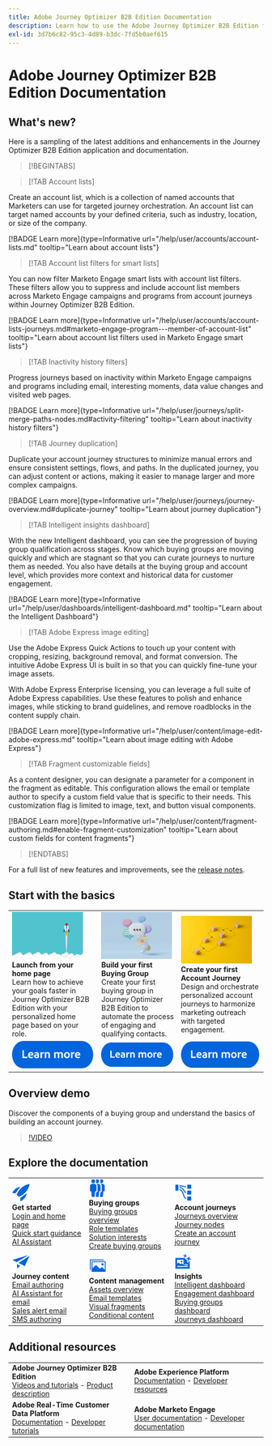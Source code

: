```yaml
---
title: Adobe Journey Optimizer B2B Edition Documentation
description: Learn how to use the Adobe Journey Optimizer B2B Edition features for orchestrating account and buying group journeys using built-in generative AI and industry-leading automation.
exl-id: 3d7b6c82-95c3-4d89-b3dc-7fd5b0aef615
---
```

# Adobe Journey Optimizer B2B Edition Documentation

## What's new?

Here is a sampling of the latest additions and enhancements in the Journey Optimizer B2B Edition application and documentation. 

>[!BEGINTABS]

>[!TAB Account lists]

Create an account list, which is a collection of named accounts that Marketers can use for targeted journey orchestration. An account list can target named accounts by your defined criteria, such as industry, location, or size of the company. 

[!BADGE Learn more]{type=Informative url="/help/user/accounts/account-lists.md" tooltip="Learn about account lists"}

>[!TAB Account list filters for smart lists]

You can now filter Marketo Engage smart lists with account list filters. These filters allow you to suppress and include account list members across Marketo Engage campaigns and programs from account journeys within Journey Optimizer B2B Edition.

[!BADGE Learn more]{type=Informative url="/help/user/accounts/account-lists-journeys.md#marketo-engage-program---member-of-account-list" tooltip="Learn about account list filters used in Marketo Engage smart lists"}

>[!TAB Inactivity history filters]

Progress journeys based on inactivity within Marketo Engage campaigns and programs including email, interesting moments, data value changes and visited web pages.

[!BADGE Learn more]{type=Informative url="/help/user/journeys/split-merge-paths-nodes.md#activity-filtering" tooltip="Learn about inactivity history filters"}

>[!TAB Journey duplication]

Duplicate your account journey structures to minimize manual errors and ensure consistent settings, flows, and paths. In the duplicated journey, you can adjust content or actions, making it easier to manage larger and more complex campaigns​.

[!BADGE Learn more]{type=Informative url="/help/user/journeys/journey-overview.md#duplicate-journey" tooltip="Learn about journey duplication"}

>[!TAB Intelligent insights dashboard]

With the new Intelligent dashboard, you can see the progression of buying group qualification across stages. Know which buying groups are moving quickly and which are stagnant so that you can curate journeys to nurture them as needed. You also have details at the buying group and account level, which provides more context and historical data for customer engagement.

[!BADGE Learn more]{type=Informative url="/help/user/dashboards/intelligent-dashboard.md" tooltip="Learn about the Intelligent Dashboard"}

>[!TAB Adobe Express image editing]

Use the Adobe Express Quick Actions to touch up your content with cropping, resizing, background removal, and format conversion. The intuitive Adobe Express UI is built in so that you can quickly fine-tune your image assets.

With Adobe Express Enterprise licensing, you can leverage a full suite of Adobe Express capabilities. Use these features to polish and enhance images, while sticking to brand guidelines, and remove roadblocks in the content supply chain.

[!BADGE Learn more]{type=Informative url="/help/user/content/image-edit-adobe-express.md" tooltip="Learn about image editing with Adobe Express"}

>[!TAB Fragment customizable fields]

As a content designer, you can designate a parameter for a component in the fragment as editable. This configuration allows the email or template author to specify a custom field value that is specific to their needs. This customization flag is limited to image, text, and button visual components.

[!BADGE Learn more]{type=Informative url="/help/user/content/fragment-authoring.md#enable-fragment-customization" tooltip="Learn about custom fields for content fragments"}

>[!ENDTABS]

For a full list of new features and improvements, see the [release notes](../user/release-notes/release-notes.md). <!-- Stay up-to-date with the latest changes in our documentation by visiting the [documentation updates page](using/rn/documentation-updates.md).-->

## Start with the basics

<table style="table-layout:fixed">
  <tr style="border: 0;">
    <td>
    <a href="home-page.md"><img width="140px" src="./assets/launch.png" alt="Product usage launch"></a>
    <div><strong>Launch from your home page</strong><br/>Learn how to achieve your goals faster in Journey Optimizer B2B Edition with your personalized home page based on your role.</div>
    </td>
      <td>
    <a href="buying-groups/buying-groups-overview.md"><img width="140px" src="./assets/communication.png" alt="Buying groups"></a>
    <div><strong>Build your first Buying Group</strong><br/>Create your first buying group in Journey Optimizer B2B Edition to automate the process of engaging and qualifying contacts.</div>
    </td>
    <td>
    <a href="journeys/journey-overview.md"><img width="140px" src="./assets/flow.png" alt="Account journeys"></a>
    <div><strong>Create your first Account Journey</strong><br/>Design and orchestrate personalized account journeys to harmonize marketing outreach with targeted engagement. 
    </div>
    </td>
  </tr>
  <tr style="border: 0;">
    <td align="center"><a href="home-page.md"><img src="../assets/learn-more.svg" alt="Learn more"></a></td>
    <td align="center"><a href="buying-groups/buying-groups-overview.md"><img src="../assets/learn-more.svg" alt="Learn more"></a></td>
    <td align="center"><a href="journeys/journey-overview.md"><img src="../assets/learn-more.svg" alt="Learn more"></a></td>
    </tr>
</table>

## Overview demo

Discover the components of a buying group and understand the basics of building an account journey.

>[!VIDEO](https://video.tv.adobe.com/v/3432054?quality=12) 

## Explore the documentation

<table style="table-layout:auto">
  <tr style="border: 0;">
    <td>
      <img src="../assets/do-not-localize/icon-quick-start.svg" width="35px" alt="Get started"><br/>
      <strong>Get started</strong><br/><a href="home-page.md">Login and home page</a><br/><a href="./start/get-started.md">Quick start guidance</a> <br/><a href="./ai-assistant/ai-assistant-overview.md">AI Assistant</a>
    </td>
    <!--
    <td>
      <img src="../assets/do-not-localize/icon-configure.svg" width="35px"><br/>
      <strong>Configuration<br/>administration</strong><br/><a href="using/configuration/channel-surfaces.md">Channel surfaces</a> - <a href="using/configuration/about-data-sources-events-actions.md">Configure journeys</a>  - <a href="using/administration/permissions-overview.md">Access control</a> - <a href="using/administration/sandboxes.md">Sandboxes management</a>
    </td> -->
    <td>
      <img src="../assets/do-not-localize/icon_audience.svg" width="35px" alt="Buying groups"><br/>
      <strong>Buying groups</strong><br/><a href="./buying-groups/buying-groups-overview.md">Buying groups overview</a><br/><a href="./buying-groups/buying-groups-role-templates.md">Role templates</a><br/><a href="./buying-groups/solution-interests.md">Solution interests</a><br/><a href="./buying-groups/buying-groups-create.md">Create buying groups</a>
    </td>
    <td>
      <img src="../assets/do-not-localize/icon-paths.svg" width="35px" alt="Account journeys"><br/>
      <strong>Account journeys</strong><br/><a href="./journeys/journey-overview.md">Journeys overview</a><br/><a href="./journeys/journey-nodes.md">Journey nodes</a><br/><a href="./journeys/journey-overview.md#create-an-account-journey">Create an account journey</a>
    </td>
  </tr>
  <tr style="border: 0;">
    <td>
      <img src="../assets/do-not-localize/icon-campaign.svg" width="35px" alt="Journey content"><br/>
      <strong>Journey content</strong><br/><a href="./content/email-authoring.md">Email authoring</a><br/><a href="./content/ai-assistant-emails.md">AI Assistant for email</a><br/><a href="./content/sales-alert-email.md">Sales alert email</a><br/><a href="./content/sms-authoring.md">SMS authoring</a>
    </td>
        <td>
      <img src="../assets/do-not-localize/icon_assets.svg" width="35px" alt="Content management"><br/>
      <strong>Content management</strong><br/><a href="./content/assets-overview.md">Assets overview</a><br/><a href="./content/email-templates.md">Email templates</a><br/><a href="./content/fragments.md">Visual fragments</a><br/><a href="./content/conditional-content.md">Conditional content</a>
    </td>
    <td>
      <img src="../assets/do-not-localize/icon-offer.svg" width="35px" alt="Insights and dashboards"><br/>
      <strong>Insights</strong><br/><a href="./dashboards/intelligent-dashboard.md">Intelligent dashboard</a><br/><a href="./dashboards/engagement-dashboard.md">Engagement dashboard</a><br/><a href="./dashboards/buying-groups-dashboard.md">Buying groups dashboard</a><br/><a href="./dashboards/journeys-dashboard.md">Journeys dashboard</a>
    </td>

  </tr>
</table>

## Additional resources

<table style="table-layout:fixed"><tr style="border: 0;">
<tr><td><strong>Adobe Journey Optimizer B2B Edition</strong><br/>
<a href="https://experienceleague.adobe.com/en/docs/journey-optimizer-b2b-learn/tutorials/overview" target="_blank">Videos and tutorials</a> - <a href="https://helpx.adobe.com/legal/product-descriptions/adobe-journey-optimizer-b2b.html" target="_blank">Product description</a> <!-- - <a href="https://www.adobe.com/content/dam/cc/en/security/pdfs/AJO_SecurityOverview.pdf" target="_blank">Security overview (PDF)</a> - <a href="https://developer.adobe.com/journey-optimizer-apis/" target="_blank">APIs reference</a> - <a href="https://experienceleague.adobe.com/tools/ajo-schemas/schema-dictionary.html" target="_blank">Journey Optimizer Schema Dictionary</a> -->
</td>
<td><strong>Adobe Experience Platform</strong><br/>
<a href="https://experienceleague.adobe.com/en/docs/experience-platform/landing/home" target="_blank">Documentation</a> - <a href="https://business.adobe.com/products/experience-platform/documentation-and-developer-resources.html" target="_blank">Developer resources</a>
</td></tr>
<tr><td><strong>Adobe Real-Time Customer Data Platform</strong><br/>
<a href="https://experienceleague.adobe.com/en/docs/experience-platform/rtcdp/home" target="_blank">Documentation</a> - <a href="https://experienceleague.adobe.com/en/docs/platform-learn/getting-started-for-data-architects-and-data-engineers/overview" target="_blank">Developer tutorials</a>
</td><td><strong>Adobe Marketo Engage</strong><br/>
<a href="https://experienceleague.adobe.com/en/docs/marketo/using/home" target="_blank">User documentation</a> - <a href="https://experienceleague.adobe.com/en/docs/marketo-developer/marketo/home" target="_blank">Developer documentation</a>
</td>
</tr></table>

